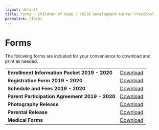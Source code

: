 ```yaml
---
layout: default
title: Forms - Children of Hope | Child Development Center Preschool
permalink: /forms
---
```


Forms
===

The following forms are included for your convenience to download and print as needed.

<div class="ui hidden divider"></div>

<table class="ui basic forms table">
  <tr>
    <td><b>Enrollment Information Packet 2019 - 2020 </b></td>
    <td>
      <a href="{{ site.baseurl }}/assets/forms/COH Enrollment Packet 2019 - 2020.pdf">Download</a>
    </td>
  </tr>
  <tr>
    <td><b>Registration Form 2019 - 2020</b></td>
    <td>
      <a href="{{ site.baseurl }}/assets/forms/COH Registration Form 2019.pdf">Download</a>
    </td>
  </tr>
  <tr>
    <td><b>Schedule and Fees 2019 - 2020</b></td>
    <td>
      <a href="{{ site.baseurl }}/assets/forms/COH Schedule and Fees 2019.pdf">Download</a>
    </td>
  </tr>
  <tr>
    <td><b>Parent Participation Agreement 2019 - 2020</b></td>
    <td>
      <a href="{{ site.baseurl }}/assets/forms/COH Parent Participation Agreement 2019.pdf">Download</a>
    </td>
  </tr>

  <tr>
    <td><b>Photography Release</b></td>
    <td>
      <a href="{{ site.baseurl }}/assets/forms/COH Photo Release Form 2019.pdf">Download</a>
    </td>
  </tr>

  <tr>
    <td><b>Parental Release</b></td>
    <td>
      <a href="{{ site.baseurl }}/assets/forms/COH Parent Release Form.pdf">Download</a>
    </td>
  </tr>

  <tr>
    <td><b>Medical Forms</b></td>
    <td>
      <a href="{{ site.baseurl }}/assets/forms/COH Emergency and Immunization Record Card.pdf">Download</a>
    </td>
  </tr>
</table>
